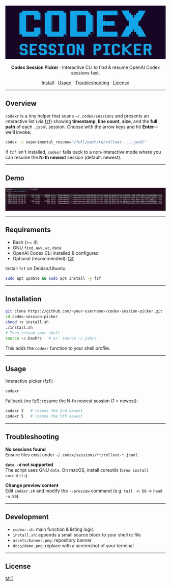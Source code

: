 <p align="center">
  <img src="assets/banner.png" alt="Codex Session Picker banner" width="720">
</p>

<p align="center">
  <strong>Codex Session Picker</strong> · Interactive CLI to find & resume OpenAI Codex sessions fast.
</p>

<p align="center">
  <a href="#installation">Install</a> ·
  <a href="#usage">Usage</a> ·
  <a href="#troubleshooting">Troubleshooting</a> ·
  <a href="#license">License</a>
</p>

---

## Overview

`codexr` is a tiny helper that scans `~/.codex/sessions` and presents an
interactive list (via <a href="https://github.com/junegunn/fzf">fzf</a>)
showing **timestamp**, **line count**, **size**, and the **full path** of each `.jsonl`
session. Choose with the arrow keys and hit **Enter**—we'll invoke:

```bash
codex -c experimental_resume="/full/path/to/rollout-....jsonl"
```

If `fzf` isn't installed, `codexr` falls back to a non‑interactive mode where you can
resume the **N-th newest** session (default: newest).

---

## Demo

<p align="center">
  <!-- Replace this with a real screenshot of your terminal -->
  <img src="assets/demo.png" alt="codexr interactive demo" width="900">
</p>

---

## Requirements

- Bash (>= 4)
- GNU `find`, `awk`, `wc`, `date`
- OpenAI Codex CLI installed & configured
- Optional (recommended): <a href="https://github.com/junegunn/fzf">fzf</a>

Install `fzf` on Debian/Ubuntu:
```bash
sudo apt update && sudo apt install -y fzf
```

---

## Installation

```bash
git clone https://github.com/<your-username>/codex-session-picker.git
cd codex-session-picker
chmod +x install.sh
./install.sh
# Then reload your shell
source ~/.bashrc   # or: source ~/.zshrc
```

This adds the `codexr` function to your shell profile.

---

## Usage

Interactive picker (fzf):
```bash
codexr
```

Fallback (no fzf): resume the N‑th newest session (1 = newest):
```bash
codexr 2   # resume the 2nd newest
codexr 5   # resume the 5th newest
```

---

## Troubleshooting

**No sessions found**  
Ensure files exist under `~/.codex/sessions/**/rollout-*.jsonl`.

**`date -d` not supported**  
The script uses GNU `date`. On macOS, install coreutils (`brew install coreutils`).

**Change preview content**  
Edit `codexr.sh` and modify the `--preview` command (e.g. `tail -n 60` → `head -n 50`).

---

## Development

- `codexr.sh`: main function & listing logic
- `install.sh`: appends a small source block to your shell rc file
- `assets/banner.png`: repository banner
- `docs/demo.png`: replace with a screenshot of your terminal

---

## License

[MIT](./LICENSE)
